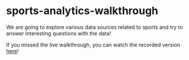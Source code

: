 # sports-analytics-walkthrough

We are going to explore various data sources related to sports and try to answer interesting questions with the data!

If you missed the live walkthrough, you can watch the recorded version [here](https://duke.zoom.us/rec/play/03F7L7xDqPDcSoBQ4aaY7tmsAGgcXZCx5tLywMkOqXyVKRlLV9c9BcVMw4-J_YQZQ8Ua1qcQpf6Pjc9v.K9AJJYFtvaH4R_Bm?continueMode=true&_x_zm_rtaid=Oe-wuOSOQj-Izl6b7adpVA.1618878458309.ad2abff0150dd8d0e7201c43f08d8df0&_x_zm_rhtaid=806)!
